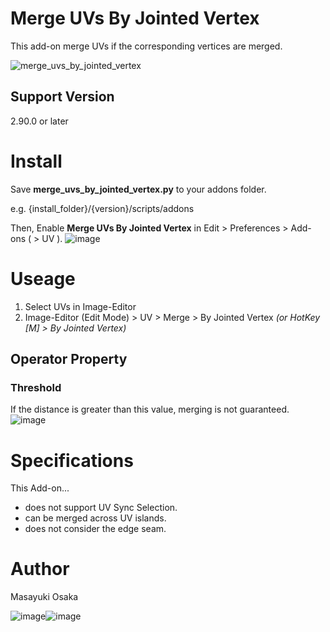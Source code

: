 # Merge UVs By Jointed Vertex

This add-on merge UVs if the corresponding vertices are merged.

![merge_uvs_by_jointed_vertex](https://user-images.githubusercontent.com/33594299/109412903-0d76d100-79ee-11eb-96b9-2153c49a04dc.gif)

## Support Version

2.90.0 or later

# Install
Save **merge_uvs_by_jointed_vertex.py** to your addons folder.

e.g. {install_folder}/{version}/scripts/addons

Then, Enable **Merge UVs By Jointed Vertex** in Edit > Preferences > Add-ons ( > UV ).
![image](https://user-images.githubusercontent.com/33594299/109416265-8121d980-7a00-11eb-8cd9-1b98a5d718f9.png)

# Useage

1. Select UVs in Image-Editor
2. Image-Editor (Edit Mode) > UV > Merge > By Jointed Vertex *(or HotKey [M] > By Jointed Vertex)*

## Operator Property
### Threshold
If the distance is greater than this value, merging is not guaranteed.
![image](https://user-images.githubusercontent.com/33594299/109414061-34380600-79f4-11eb-9a8e-9a6301795ff3.png)

# Specifications
This Add-on...
* does not support UV Sync Selection.
* can be merged across UV islands.
* does not consider the edge seam.

# Author
Masayuki Osaka

![image](https://user-images.githubusercontent.com/33594299/109414691-8d556900-79f7-11eb-93fd-27e9a0079efe.png)![image](https://user-images.githubusercontent.com/33594299/109414698-90505980-79f7-11eb-8b6f-a0abbca0ef7c.png)
